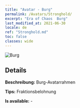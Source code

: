 ```yaml
---
title: "Avatar - Burg"
permalink: /Avatars/Stronghold/
excerpt: "Era of Chaos  Burg"
last_modified_at: 2021-06-30
locale: de
ref: "Stronghold.md"
toc: false
classes: wide
---
```

 ![Burg](/images/a/avatarFrame_4.png)

## Details

 **Beschreibung:** Burg-Avatarrahmen 

 **Tips:** Fraktionsbelohnung 

 **Is available:**  - 

